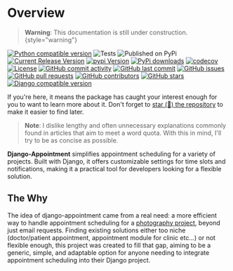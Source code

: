 # Overview

> **Warning**: This documentation is still under construction.
{style="warning"}

[![Python compatible version](https://img.shields.io/endpoint?url=https://raw.githubusercontent.com/adamspd/django-appointment/main/python_compatible.json)](https://github.com/adamspd/django-appointment/blob/main/compatibility_matrix.md)
![Tests](https://github.com/adamspd/django-appointment/actions/workflows/tests.yml/badge.svg)
![Published on PyPi](https://github.com/adamspd/django-appointment/actions/workflows/publish.yml/badge.svg)
[![Current Release Version](https://img.shields.io/github/release/adamspd/django-appointment.svg?style=flat-square&logo=github)](https://github.com/adamspd/django-appointment/releases)
[![pypi Version](https://img.shields.io/pypi/v/django-appointment.svg?style=flat-square&logo=pypi&logoColor=white)](https://pypi.org/project/django-appointment/)
[![PyPi downloads](https://static.pepy.tech/personalized-badge/django-appointment?period=total&units=international_system&left_color=grey&right_color=orange&left_text=pip%20downloads)](https://pypi.org/project/django-appointment/)
[![codecov](https://codecov.io/gh/adamspd/django-appointment/branch/main/graph/badge.svg?token=ZQZQZQZQZQ)](https://codecov.io/gh/adamspd/django-appointment)
[![License](https://img.shields.io/badge/License-Apache_2.0-blue.svg)](https://opensource.org/licenses/Apache-2.0)
[![GitHub commit activity](https://img.shields.io/github/commit-activity/m/adamspd/django-appointment)](https://github.com/adamspd/django-appointment/commits/main)
[![GitHub last commit](https://img.shields.io/github/last-commit/adamspd/django-appointment)](https://github.com/adamspd/django-appointment/commit/main)
[![GitHub issues](https://img.shields.io/github/issues/adamspd/django-appointment)](https://github.com/adamspd/django-appointment/issues)
[![GitHub pull requests](https://img.shields.io/github/issues-pr/adamspd/django-appointment)](https://github.com/adamspd/django-appointment/pulls)
[![GitHub contributors](https://img.shields.io/github/contributors/adamspd/django-appointment)](https://github.com/adamspd/django-appointment/graphs/contributors)
[![GitHub stars](https://img.shields.io/github/stars/adamspd/django-appointment)](https://github.com/adamspd/django-appointment/stargazers)
[![Django compatible version](https://img.shields.io/endpoint?url=https://raw.githubusercontent.com/adamspd/django-appointment/main/django_compatible.json)](https://github.com/adamspd/django-appointment/blob/main/compatibility_matrix.md)

If you're here, it means the package has caught your interest enough for you to want to learn more about it. Don't
forget
to [star (🌟) the repository](https://docs.github.com/en/get-started/exploring-projects-on-github/saving-repositories-with-stars?WT.mc_id=academic-105485-koreyst)
to make it easier to find later.

> **Note**: I dislike lengthy and often unnecessary explanations commonly found in articles that aim to meet a word
> quota. With this in mind, I'll try to be as concise as possible.

**Django-Appointment** simplifies appointment scheduling for a variety of projects. Built with Django, it offers
customizable settings for time slots and notifications, making it a practical tool for developers looking for
a flexible solution.

## The Why

The idea of django-appointment came from a real need: a more efficient way to handle appointment scheduling for a
[photography project](https://tchiiz.com/), beyond just email requests. Finding existing solutions either too niche
(doctor/patient appointment, appointment module for clinic etc...) or not flexible enough, this project was created to
fill that gap, aiming to be a generic, simple, and adaptable option for anyone needing to integrate appointment
scheduling into their Django project.
